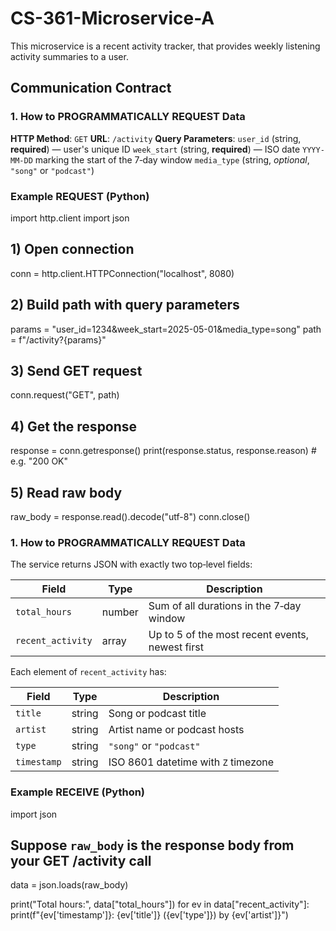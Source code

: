 # CS-361-Microservice-A

This microservice is a recent activity tracker, that provides weekly listening activity summaries to a user.

## Communication Contract

### 1. How to PROGRAMMATICALLY REQUEST Data

**HTTP Method**: `GET`
**URL**: `/activity`
**Query Parameters**:
  `user_id` (string, **required**) — user's unique ID
  `week_start` (string, **required**) — ISO date `YYYY-MM-DD` marking the start of the 7‑day window 
  `media_type` (string, *optional*, `"song"` or `"podcast"`)

### Example REQUEST (Python)

import http.client
import json

## 1) Open connection
conn = http.client.HTTPConnection("localhost", 8080)

## 2) Build path with query parameters
params = "user_id=1234&week_start=2025-05-01&media_type=song"
path = f"/activity?{params}"

## 3) Send GET request
conn.request("GET", path)

## 4) Get the response
response = conn.getresponse()
print(response.status, response.reason)  # e.g. "200 OK"

## 5) Read raw body
raw_body = response.read().decode("utf-8")
conn.close()


### 1. How to PROGRAMMATICALLY REQUEST Data

The service returns JSON with exactly two top‑level fields:

| Field             | Type    | Description                                     |
|-------------------|---------|-------------------------------------------------|
| `total_hours`     | number  | Sum of all durations in the 7‑day window        |
| `recent_activity` | array   | Up to 5 of the most recent events, newest first |

Each element of `recent_activity` has:

| Field       | Type    | Description                             |
|-------------|---------|-----------------------------------------|
| `title`     | string  | Song or podcast title                   |
| `artist`    | string  | Artist name or podcast hosts            |
| `type`      | string  | `"song"` or `"podcast"`                 |
| `timestamp` | string  | ISO 8601 datetime with `Z` timezone     |

### Example RECEIVE (Python)

import json

## Suppose `raw_body` is the response body from your GET /activity call
data = json.loads(raw_body)

print("Total hours:", data["total_hours"])
for ev in data["recent_activity"]:
    print(f"{ev['timestamp']}: {ev['title']} ({ev['type']}) by {ev['artist']}")

